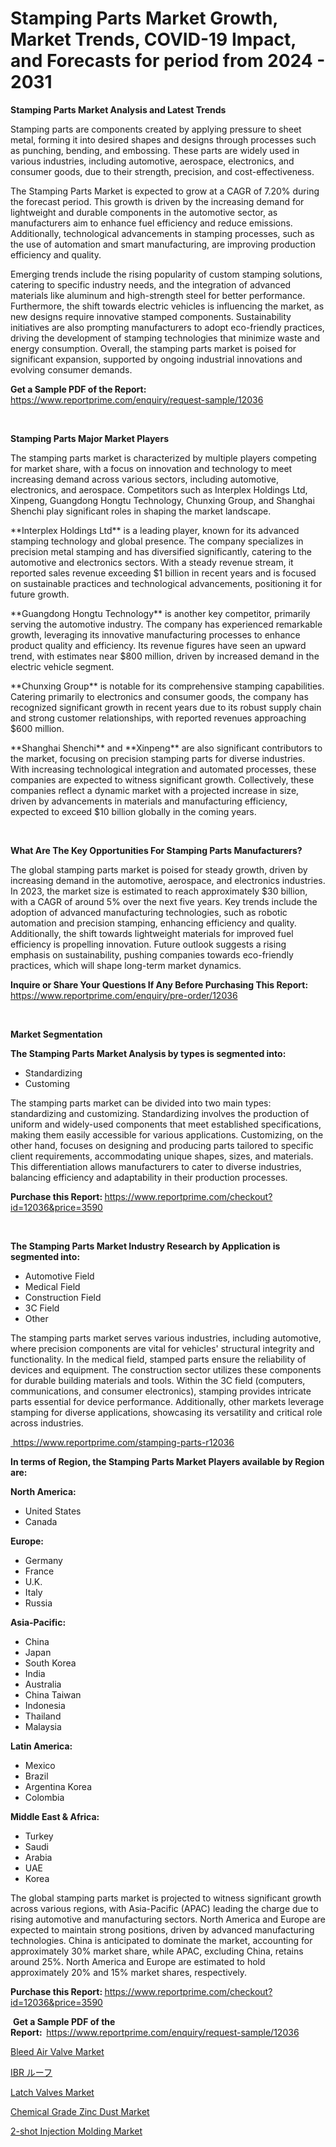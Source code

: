 <p><h1>Stamping Parts Market Growth, Market Trends, COVID-19 Impact, and Forecasts for period from 2024 - 2031</h1></p><p><strong>Stamping Parts Market Analysis and Latest Trends</strong></p>
<p><p>Stamping parts are components created by applying pressure to sheet metal, forming it into desired shapes and designs through processes such as punching, bending, and embossing. These parts are widely used in various industries, including automotive, aerospace, electronics, and consumer goods, due to their strength, precision, and cost-effectiveness.</p><p>The Stamping Parts Market is expected to grow at a CAGR of 7.20% during the forecast period. This growth is driven by the increasing demand for lightweight and durable components in the automotive sector, as manufacturers aim to enhance fuel efficiency and reduce emissions. Additionally, technological advancements in stamping processes, such as the use of automation and smart manufacturing, are improving production efficiency and quality.</p><p>Emerging trends include the rising popularity of custom stamping solutions, catering to specific industry needs, and the integration of advanced materials like aluminum and high-strength steel for better performance. Furthermore, the shift towards electric vehicles is influencing the market, as new designs require innovative stamped components. Sustainability initiatives are also prompting manufacturers to adopt eco-friendly practices, driving the development of stamping technologies that minimize waste and energy consumption. Overall, the stamping parts market is poised for significant expansion, supported by ongoing industrial innovations and evolving consumer demands.</p></p>
<p><strong>Get a Sample PDF of the Report:&nbsp;</strong> <a href="https://www.reportprime.com/enquiry/request-sample/12036">https://www.reportprime.com/enquiry/request-sample/12036</a></p>
<p>&nbsp;</p>
<p><strong>Stamping Parts Major Market Players</strong></p>
<p><p>The stamping parts market is characterized by multiple players competing for market share, with a focus on innovation and technology to meet increasing demand across various sectors, including automotive, electronics, and aerospace. Competitors such as Interplex Holdings Ltd, Xinpeng, Guangdong Hongtu Technology, Chunxing Group, and Shanghai Shenchi play significant roles in shaping the market landscape.</p><p>**Interplex Holdings Ltd** is a leading player, known for its advanced stamping technology and global presence. The company specializes in precision metal stamping and has diversified significantly, catering to the automotive and electronics sectors. With a steady revenue stream, it reported sales revenue exceeding $1 billion in recent years and is focused on sustainable practices and technological advancements, positioning it for future growth.</p><p>**Guangdong Hongtu Technology** is another key competitor, primarily serving the automotive industry. The company has experienced remarkable growth, leveraging its innovative manufacturing processes to enhance product quality and efficiency. Its revenue figures have seen an upward trend, with estimates near $800 million, driven by increased demand in the electric vehicle segment. </p><p>**Chunxing Group** is notable for its comprehensive stamping capabilities. Catering primarily to electronics and consumer goods, the company has recognized significant growth in recent years due to its robust supply chain and strong customer relationships, with reported revenues approaching $600 million.</p><p>**Shanghai Shenchi** and **Xinpeng** are also significant contributors to the market, focusing on precision stamping parts for diverse industries. With increasing technological integration and automated processes, these companies are expected to witness significant growth. Collectively, these companies reflect a dynamic market with a projected increase in size, driven by advancements in materials and manufacturing efficiency, expected to exceed $10 billion globally in the coming years.</p></p>
<p>&nbsp;</p>
<p><strong>What Are The Key Opportunities For Stamping Parts Manufacturers?</strong></p>
<p><p>The global stamping parts market is poised for steady growth, driven by increasing demand in the automotive, aerospace, and electronics industries. In 2023, the market size is estimated to reach approximately $30 billion, with a CAGR of around 5% over the next five years. Key trends include the adoption of advanced manufacturing technologies, such as robotic automation and precision stamping, enhancing efficiency and quality. Additionally, the shift towards lightweight materials for improved fuel efficiency is propelling innovation. Future outlook suggests a rising emphasis on sustainability, pushing companies towards eco-friendly practices, which will shape long-term market dynamics.</p></p>
<p><strong>Inquire or Share Your Questions If Any Before Purchasing This Report:</strong> <a href="https://www.reportprime.com/enquiry/pre-order/12036">https://www.reportprime.com/enquiry/pre-order/12036</a></p>
<p>&nbsp;</p>
<p><strong>Market Segmentation</strong></p>
<p><strong>The Stamping Parts Market Analysis by types is segmented into:</strong></p>
<p><ul><li>Standardizing</li><li>Customing</li></ul></p>
<p><p>The stamping parts market can be divided into two main types: standardizing and customizing. Standardizing involves the production of uniform and widely-used components that meet established specifications, making them easily accessible for various applications. Customizing, on the other hand, focuses on designing and producing parts tailored to specific client requirements, accommodating unique shapes, sizes, and materials. This differentiation allows manufacturers to cater to diverse industries, balancing efficiency and adaptability in their production processes.</p></p>
<p><strong>Purchase this Report:&nbsp;</strong><a href="https://www.reportprime.com/checkout?id=12036&price=3590">https://www.reportprime.com/checkout?id=12036&price=3590</a></p>
<p>&nbsp;</p>
<p><strong>The Stamping Parts Market Industry Research by Application is segmented into:</strong></p>
<p><ul><li>Automotive Field</li><li>Medical Field</li><li>Construction Field</li><li>3C Field</li><li>Other</li></ul></p>
<p><p>The stamping parts market serves various industries, including automotive, where precision components are vital for vehicles' structural integrity and functionality. In the medical field, stamped parts ensure the reliability of devices and equipment. The construction sector utilizes these components for durable building materials and tools. Within the 3C field (computers, communications, and consumer electronics), stamping provides intricate parts essential for device performance. Additionally, other markets leverage stamping for diverse applications, showcasing its versatility and critical role across industries.</p></p>
<p><a href="https://www.reportprime.com/stamping-parts-r12036">&nbsp;https://www.reportprime.com/stamping-parts-r12036</a></p>
<p><strong>In terms of Region, the Stamping Parts Market Players available by Region are:</strong></p>
<p>
    <p> <strong> North America: </strong>
        <ul>
            <li>United States</li>
            <li>Canada</li>
        </ul>
        </p> 
    <p> <strong> Europe: </strong>
        <ul>
            <li>Germany</li>
            <li>France</li>
            <li>U.K.</li>
            <li>Italy</li>
            <li>Russia</li>
        </ul>
        </p> 
    <p> <strong> Asia-Pacific: </strong>
        <ul>
            <li>China</li>
            <li>Japan</li>
            <li>South Korea</li>
            <li>India</li>
            <li>Australia</li>
            <li>China Taiwan</li>
            <li>Indonesia</li>
            <li>Thailand</li>
            <li>Malaysia</li>
        </ul>
        </p> 
    <p> <strong> Latin America: </strong>
        <ul>
            <li>Mexico</li>
            <li>Brazil</li>
            <li>Argentina Korea</li>
            <li>Colombia</li>
        </ul>
        </p> 
    <p> <strong> Middle East & Africa: </strong>
        <ul>
            <li>Turkey</li>
            <li>Saudi</li>
            <li>Arabia</li>
            <li>UAE</li>
            <li>Korea</li>
        </ul>
    </p>
    </p>
<p><p>The global stamping parts market is projected to witness significant growth across various regions, with Asia-Pacific (APAC) leading the charge due to rising automotive and manufacturing sectors. North America and Europe are expected to maintain strong positions, driven by advanced manufacturing technologies. China is anticipated to dominate the market, accounting for approximately 30% market share, while APAC, excluding China, retains around 25%. North America and Europe are estimated to hold approximately 20% and 15% market shares, respectively.</p></p>
<p><strong>Purchase this Report: </strong><a href="https://www.reportprime.com/checkout?id=12036&price=3590">https://www.reportprime.com/checkout?id=12036&price=3590</a></p>
<p>&nbsp;<strong>Get a Sample PDF of the Report:&nbsp;&nbsp;</strong><a href="https://www.reportprime.com/enquiry/request-sample/12036">https://www.reportprime.com/enquiry/request-sample/12036</a></p>
<p><strong></strong></p>
<p><p><a href="https://medium.com/@nyahmertz1973/bleed-air-valve-market-emerging-trends-and-future-prospects-for-period-from-2024-to-2031-057ee419fc2a">Bleed Air Valve Market</a></p><p><a href="https://medium.com/@maudabbott7/ibr%E3%83%AB%E3%83%BC%E3%83%95%E5%B8%82%E5%A0%B4%E3%82%B7%E3%82%A7%E3%82%A2%E3%81%A8%E6%96%B0%E3%81%9F%E3%81%AA%E3%83%88%E3%83%AC%E3%83%B3%E3%83%89%E5%88%86%E6%9E%90-%E3%82%BF%E3%82%A4%E3%83%97-%E7%94%A8%E9%80%94-%E6%9C%80%E7%B5%82%E7%94%A8%E9%80%94%E5%88%A5%E3%81%8A%E3%82%88%E3%81%B32024%E5%B9%B4%E3%81%8B%E3%82%892031%E5%B9%B4%E3%81%BE%E3%81%A7%E3%81%AE%E4%BA%88%E6%B8%AC-79c9b362c844">IBR ルーフ</a></p><p><a href="https://medium.com/@nyahmertz1973/global-latch-valves-market-opportunities-and-market-challenges-2024-2031-6039c9db075d">Latch Valves Market</a></p><p><a href="https://issuu.com/reportprime-2/docs/chemical-grade-zinc-dust-market-siz_a56fd358481378">Chemical Grade Zinc Dust Market</a></p><p><a href="https://issuu.com/reportprime-2/docs/2-shot-injection-molding-market-siz_eeccfc5d375dc6">2-shot Injection Molding Market</a></p></p>